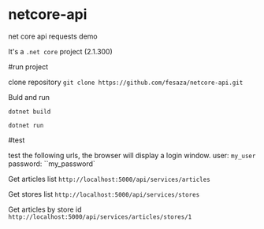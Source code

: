 # netcore-api
net core api requests demo

It's a `.net core` project (2.1.300)

#run project

clone repository
```git clone https://github.com/fesaza/netcore-api.git```

Buld and run

```dotnet build```

```dotnet run```

#test

test the following urls, the browser will display a login window. user: `my_user` password: ``my_password`

Get articles list
```http://localhost:5000/api/services/articles```

Get stores list
```http://localhost:5000/api/services/stores```

Get articles by store id
```http://localhost:5000/api/services/articles/stores/1```
